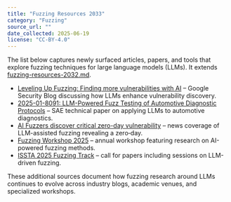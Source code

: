 ```yaml
---
title: "Fuzzing Resources 2033"
category: "Fuzzing"
source_url: ""
date_collected: 2025-06-19
license: "CC-BY-4.0"
---
```


The list below captures newly surfaced articles, papers, and tools that explore fuzzing techniques for large language models (LLMs). It extends [fuzzing-resources-2032.md](fuzzing-resources-2032.md).

- [Leveling Up Fuzzing: Finding more vulnerabilities with AI](https://security.googleblog.com/2024/11/leveling-up-fuzzing-finding-more.html) – Google Security Blog discussing how LLMs enhance vulnerability discovery.
- [2025-01-8091: LLM-Powered Fuzz Testing of Automotive Diagnostic Protocols](https://saemobilus.sae.org/papers/llm-powered-fuzz-testing-automotive-diagnostic-protocols-2025-01-8091) – SAE technical paper on applying LLMs to automotive diagnostics.
- [AI Fuzzers discover critical zero-day vulnerability](https://arstechnica.com/information-technology/2025/02/ai-fuzzers-discover-critical-zero-day-vulnerability/) – news coverage of LLM-assisted fuzzing revealing a zero‑day.
- [Fuzzing Workshop 2025](https://fuzzingworkshop.github.io/) – annual workshop featuring research on AI-powered fuzzing methods.
- [ISSTA 2025 Fuzzing Track](https://conf.researchr.org/home/issta-2025/fuzzing-2025) – call for papers including sessions on LLM-driven fuzzing.

These additional sources document how fuzzing research around LLMs continues to evolve across industry blogs, academic venues, and specialized workshops.
